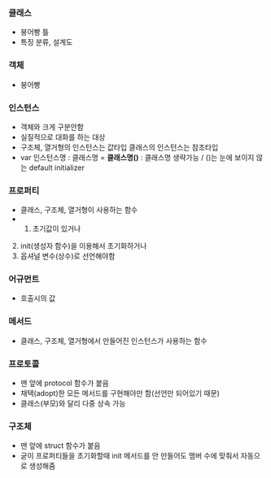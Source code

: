 ### 클래스

- 붕어빵 틀
- 특징 분류, 설계도

### 객체

- 붕어빵

### 인스턴스

- 객체와 크게 구분안함
- 실질적으로 대화를 하는 대상
- 구조체, 열거형의 인스턴스는 값타입
클래스의 인스턴스는 참조타입
- var 인스턴스명 : 클래스명 = **클래스명()**
: 클래스명 생략가능 / ()는 눈에 보이지 않는  default initializer

### 프로퍼티

- 클래스, 구조체, 열거형이 사용하는 함수
- 1. 초기값이 있거나
2. init(생성자 함수)을 이용해서 초기화하거나 
3. 옵셔널 변수(상수)로 선언해야함

### 어규먼트

- 호출시의 값

### 메서드

- 클래스, 구조체, 열거형에서 만들어진 인스턴스가 사용하는 함수

### 프로토콜

- 맨 앞에 protocol 함수가 붙음
- 채택(adopt)한 모든 메서드를 구현해야만 함(선언만 되어있기 때문)
- 클래스(부모)와 달리 다중 상속 가능

### 구조체

- 맨 앞에 struct 함수가 붙음
- 굳이 프로퍼티들을 초기화할때 init 메서드를 안 만들어도 멤버 수에 맞춰서 자동으로 생성해줌
